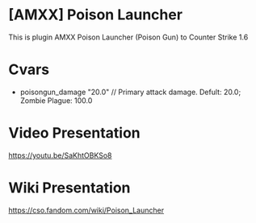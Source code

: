 # [AMXX] Poison Launcher
This is plugin AMXX Poison Launcher (Poison Gun) to Counter Strike 1.6
# Cvars
* poisongun_damage "20.0" // Primary attack damage. Defult: 20.0; Zombie Plague: 100.0
# Video Presentation
https://youtu.be/SaKhtOBKSo8
# Wiki Presentation
https://cso.fandom.com/wiki/Poison_Launcher
